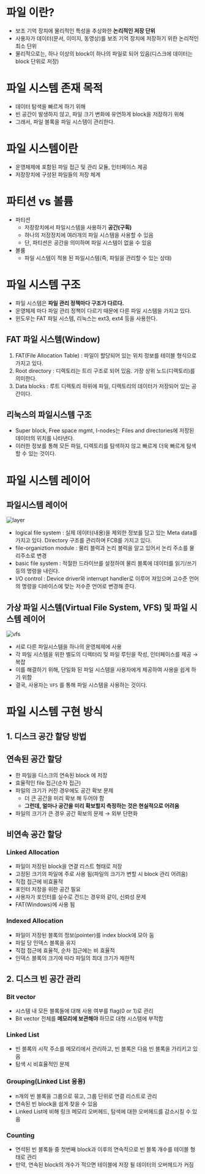 # 파일 이란?

- 보조 기억 장치에 물리적인 특성을 추상화한 **논리적인 저장 단위**
- 사용자가 데이터(문서, 이미지, 동영상)를 보조 기억 장치에 저장하기 위한 논리적인 최소 단위
- 물리적으로는, 하나 이상의 block이 하나의 파일로 되어 있음(디스크에 데이터는 block 단위로 저장)

# 파일 시스템 존재 목적

- 데이터 탐색을 빠르게 하기 위해
- 빈 공간이 발생하지 않고, 파일 크기 변화에 유연하게 block을 저장하기 위해
- 그래서, 파일 블록을 파일 시스템이 관리한다.

# 파일 시스템이란

- 운영체제에 포함된 파일 접근 및 관리 모듈, 인터페이스 제공
- 저장장치에 구성된 파일들의 저장 체계

# 파티션 vs 볼륨

- 파티션
    - 저장장치에서 파일시스템을 사용하기 **공간(구획)**
    - 하나의 저장장치에 여러개의 파일 시스템을 사용할 수 있음
    - 단, 파티션은 공간을 의미하며 파일 시스템이 없을 수 있음
- 볼륨
    - 파일 시스템이 적용 된 파일시스템(즉, 파일을 관리할 수 있는 상태)

# 파일 시스템 구조

- 파일 시스템은 **파일 관리 정책마다 구조가 다르다.**
- 운영체제 마다 파일 관리 정책이 다르기 때문에 다른 파일 시스템을 가지고 있다.
- 윈도우는 FAT 파일 시스템, 리눅스는 ext3, ext4 등을 사용한다.

## FAT 파일 시스템(Window)


1. FAT(File Allocation Table) : 파일이 할당되어 있는 위치 정보를 테이블 형식으로 가지고 있다.
2. Root directory : 디렉토리는 트리 구조로 되어 있음. 가장 상위 노드(디렉토리)를 의미한다.
3. Data blocks : 루트 디렉토리 하위에 파일, 디렉토리의 데이터가 저장되어 있는 공간이다.

## 리눅스의 파일시스템 구조

- Super block, Free space  mgmt, I-nodes는 Files and directories에 저장된 데이터의 위치를 나타낸다.
- 이러한 정보를 통해 모든 파일, 디렉토리를 탐색하지 않고 빠르게 더욱 빠르게 탐색 할 수 있는 것이다.

# 파일 시스템 레이어

## 파일시스템 레이어

![layer](./layerdFileSystem.png)

- logical file system :  실제 데이터(내용)을 제외한 정보를 담고 있는  Meta data를 가지고 있다. Directory 구조를 관리하며 FCB를 가지고 있다.
- file-organiztion module : 물리 블럭과 논리 블럭을 알고 있어서 논리 주소를 물리주소로 변경
- basic file system : 적절한 드라이브를 설정하여 물리 블록에 데이터를 읽기/쓰기 등의 명령을 내린다.
- I/O control : Device driver와 interrupt handler로 이루어 져있으며 고수준 언어의 명령을 디바이스에 맞는 저수준 언어로 변경해 준다.

## 가상 파일 시스템(Virtual File System, VFS) 및 파일 시스템 레이어

![vfs](./virtualFileSystem.png)

- 서로 다른 파일시스템을 하나의 운영체제에 사용
- 각 파일 시스템을 위한 별도의 디렉터리 및 파일 루틴을 작성, 인터페이스를 제공 → 복잡
- 이를 해결하기 위해, 단일화 된 파일 시스템을 사용자에게 제공하여 사용을 쉽게 하기 위함
- 결국, 사용자는 `VFS` 를 통해 파일 시스템을 사용하는 것이다.

# 파일 시스템 구현 방식

## 1. 디스크 공간 할당 방법

## 연속된 공간 할당

- 한 파일을 디스크의 연속된 block 에 저장
- 효율적인 file 접근(순차 접근)
- 파일의 크기가 커진 경우에도 공간 확보 문제
    - 더 큰 공간을 미리 확보 해 두어야 함
    - **그런데, 얼마나 공간을 미리 확보할지 측정하는 것은 현실적으로 어려움**
- 파일의 크기가 큰 경우 공간 확보의 문제 → 외부 단편화

## 비연속 공간 할당

### Linked Allocation

- 파일이 저장된 block을 연결 리스트 형태로 저장
- 고정된 크기의 파일에 주로 사용 됨(파일의 크기가 변할 시 block 관리 어려움)
- 직접 접근에 비효율적
- 포인터 저장을 위한 공간 필요
- 사용자가 포인터를 실수로 건드는 경우와 같이, 신뢰성 문제
- FAT(Windows)에 사용 됨

### Indexed Allocation

- 파일이 저장된 블록의 정보(pointer)를 index block에 모아 둠
- 파일 당 인덱스 블록을 유지
- 직접 접근에 효율적, 순차 접근에는 비 효율적
- 인덱스 블록의 크기에 따라 파일의 최대 크기가 제한적

## 2. 디스크 빈 공간 관리

### Bit vector

- 시스템 내 모든 블록들에 대해 사용 여부를 flag(0 or 1)로 관리
- Bit vector 전체를 **메모리에 보관해야** 하므로 대형 시스템에 부적합

### Linked List

- 빈 블록의 시작 주소를 메모리에서 관리하고, 빈 블록은 다음 빈 블록을 가리키고 있음
- 탐색 시 비효율적인 문제

### Grouping(Linked List 응용)

- n개의 빈 블록을 그룹으로 묶고, 그룹 단위로 연결 리스트로 관리
- 연속된 빈 block을 쉽게 찾을 수 있음
- Linked List에 비해 링크 메모리 오버헤드, 탐색에 대한 오버헤드를 감소시킬 수 있음

### Counting

- 연석된 빈 블록들 중 첫번째 block과 이후의 연속적으로 빈 블록 개수를 테이블 형태로 관리
- 만약, 연속된 block의 개수가 적으면 테이블에 저장 될 데이터의 오버헤드가 커짐